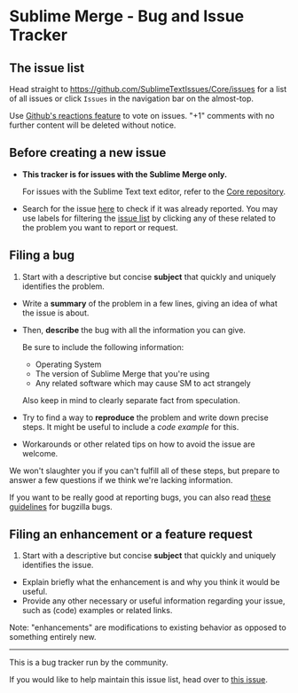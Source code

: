 # Sublime Merge - Bug and Issue Tracker

## The issue list

Head straight to <https://github.com/SublimeTextIssues/Core/issues>
for a list of all issues 
or click `Issues` in the navigation bar on the almost-top.

Use [Github's reactions feature](https://github.com/blog/2119-add-reactions-to-pull-requests-issues-and-comments)
to vote on issues. 
"+1" comments with no further content will be deleted without notice.

## Before creating a new issue

* **This tracker is for issues with the Sublime Merge only.**

  For issues with the Sublime Text text editor,
  refer to the [Core repository](https://github.com/SublimeTextIssues/Core).

* Search for the issue [here](https://github.com/SublimeTextIssues/Merge/search?q=&type=Issues) 
  to check if it was already reported. 
  You may use labels for filtering the [issue list](https://github.com/SublimeTextIssues/Core/issues) 
  by clicking any of these related to the problem you want to report or request.

## Filing a bug

1. Start with a descriptive but concise **subject** 
   that quickly and uniquely identifies the problem.
*  Write a **summary** of the problem in a few lines, 
   giving an idea of what the issue is about.
*  Then, **describe** the bug with all the information you can give.
   
   Be sure to include the following information:
   * Operating System
   * The version of Sublime Merge that you're using
   * Any related software which may cause SM to act strangely

   Also keep in mind to clearly separate fact from speculation.
*  Try to find a way to **reproduce** the problem and write down precise steps. 
   It might be useful to include a *code example* for this.
*  Workarounds or other related tips on how to avoid the issue are welcome.

We won't slaughter you 
if you can't fulfill all of these steps, 
but prepare to answer a few questions 
if we think we're lacking information.

If you want to be really good at reporting bugs, 
you can also read [these guidelines](https://landfill.bugzilla.org/bugzilla-5.0-branch/page.cgi?id=bug-writing.html) 
for bugzilla bugs.

## Filing an enhancement or a feature request

1. Start with a descriptive but concise **subject** 
   that quickly and uniquely identifies the issue.
*  Explain briefly what the enhancement is 
   and why you think it would be useful.
*  Provide any other necessary or useful information regarding your issue, 
   such as (code) examples or related links.

Note: "enhancements" are modifications to existing behavior as opposed to something entirely new.

---

This is a bug tracker run by the community.

If you would like to help maintain this issue list, 
head over to [this issue](https://github.com/SublimeTextIssues/Core/issues/614).
